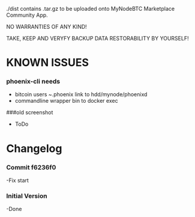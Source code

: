 ./dist contains .tar.gz to be uploaded onto MyNodeBTC Marketplace Community App.

NO WARRANTIES OF ANY KIND!

TAKE, KEEP AND VERYFY BACKUP DATA RESTORABILITY BY YOURSELF!

# KNOWN ISSUES
### phoenix-cli needs 
* bitcoin users ~.phoenix link to hdd/mynode/phoenixd
* commandline wrapper bin to docker exec

###old screenshot 
* ToDo

# Changelog

### Commit f6236f0
-Fix start

### Initial Version
-Done
